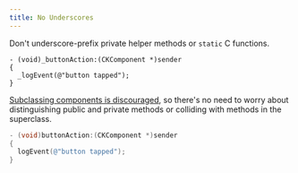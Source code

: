 ```yaml
---
title: No Underscores
---
```

Don't underscore-prefix private helper methods or `static` C functions.

```objectivec-redhighlight
- (void)_buttonAction:(CKComponent *)sender
{
  _logEvent(@"button tapped");
}
```

[Subclassing components is discouraged](./never-subclass-components), so there's no need to worry about distinguishing public and private methods or colliding with methods in the superclass.

```objectivec
- (void)buttonAction:(CKComponent *)sender
{
  logEvent(@"button tapped");
}
```
